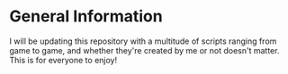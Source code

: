 # General Information
I will be updating this repository with a multitude of scripts ranging from game to game, and whether they're created by me or not doesn't matter. This is for everyone to enjoy!

